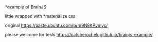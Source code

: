 *example of BrainJS 

little wrapped with *materialize css 


original  https://paste.ubuntu.com/p/m9N8KPvmyc/

please welcome for tests  https://catcherochek.github.io/brainjs-example/
